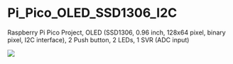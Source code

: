# Pi_Pico_OLED_SSD1306_I2C
Raspberry Pi Pico Project, OLED (SSD1306, 0.96 inch, 128x64 pixel, binary pixel, I2C interface), 2 Push button, 2 LEDs, 1 SVR (ADC input) 

![](https://raw.githubusercontent.com/OmniXRI/Pi_Pico_OLED_SSD1306_I2C/main/images/mini_PCB_Circuit.jpg|width=300)
